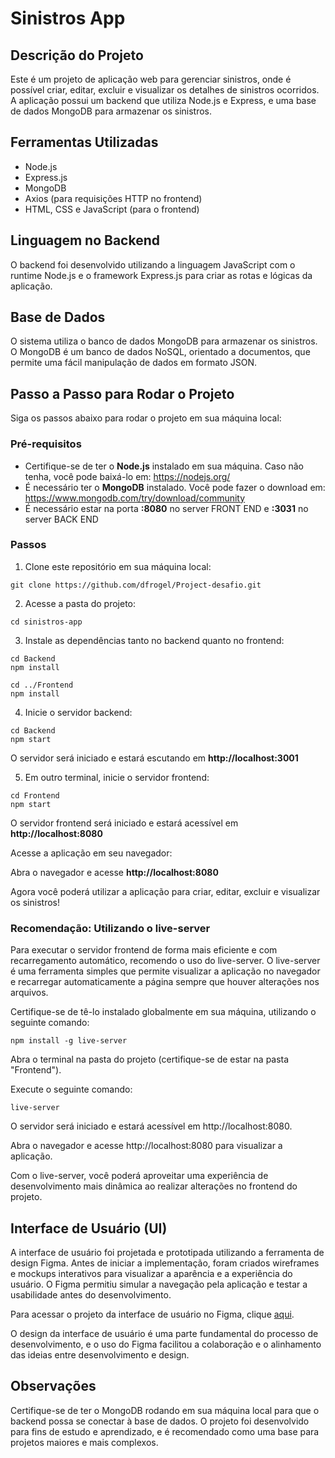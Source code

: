 # Sinistros App

## Descrição do Projeto
Este é um projeto de aplicação web para gerenciar sinistros, onde é possível criar, editar, excluir e visualizar os detalhes de sinistros ocorridos. A aplicação possui um backend que utiliza Node.js e Express, e uma base de dados MongoDB para armazenar os sinistros.

## Ferramentas Utilizadas
- Node.js
- Express.js
- MongoDB
- Axios (para requisições HTTP no frontend)
- HTML, CSS e JavaScript (para o frontend)

## Linguagem no Backend
O backend foi desenvolvido utilizando a linguagem JavaScript com o runtime Node.js e o framework Express.js para criar as rotas e lógicas da aplicação.

## Base de Dados
O sistema utiliza o banco de dados MongoDB para armazenar os sinistros. O MongoDB é um banco de dados NoSQL, orientado a documentos, que permite uma fácil manipulação de dados em formato JSON.

## Passo a Passo para Rodar o Projeto
Siga os passos abaixo para rodar o projeto em sua máquina local:

### Pré-requisitos
- Certifique-se de ter o **Node.js** instalado em sua máquina. Caso não tenha, você pode baixá-lo em: https://nodejs.org/
- É necessário ter o **MongoDB** instalado. Você pode fazer o download em: https://www.mongodb.com/try/download/community
- É necessário estar na porta **:8080** no server FRONT END e **:3031** no server BACK END

### Passos
1. Clone este repositório em sua máquina local:
```
git clone https://github.com/dfrogel/Project-desafio.git
```

2. Acesse a pasta do projeto:
```
cd sinistros-app
```

3. Instale as dependências tanto no backend quanto no frontend:
```
cd Backend
npm install

cd ../Frontend
npm install
```

4. Inicie o servidor backend:
```
cd Backend
npm start
```

O servidor será iniciado e estará escutando em **http://localhost:3001**

5. Em outro terminal, inicie o servidor frontend:
```
cd Frontend
npm start
```
O servidor frontend será iniciado e estará acessível em **http://localhost:8080**

Acesse a aplicação em seu navegador:

Abra o navegador e acesse **http://localhost:8080**

Agora você poderá utilizar a aplicação para criar, editar, excluir e visualizar os sinistros!

### Recomendação: Utilizando o live-server
Para executar o servidor frontend de forma mais eficiente e com recarregamento automático, recomendo o uso do live-server. O live-server é uma ferramenta simples que permite visualizar a aplicação no navegador e recarregar automaticamente a página sempre que houver alterações nos arquivos.

Certifique-se de tê-lo instalado globalmente em sua máquina, utilizando o seguinte comando:

```
npm install -g live-server
```

Abra o terminal na pasta do projeto (certifique-se de estar na pasta "Frontend").

Execute o seguinte comando:
```
live-server
```
O servidor será iniciado e estará acessível em http://localhost:8080.

Abra o navegador e acesse http://localhost:8080 para visualizar a aplicação.

Com o live-server, você poderá aproveitar uma experiência de desenvolvimento mais dinâmica ao realizar alterações no frontend do projeto.

## Interface de Usuário (UI)
A interface de usuário foi projetada e prototipada utilizando a ferramenta de design Figma. Antes de iniciar a implementação, foram criados wireframes e mockups interativos para visualizar a aparência e a experiência do usuário. O Figma permitiu simular a navegação pela aplicação e testar a usabilidade antes do desenvolvimento.

Para acessar o projeto da interface de usuário no Figma, clique [aqui](https://www.figma.com/file/jAgO1NQFYdHzVWxdxdl7t9/Untitled?type=design&node-id=5%3A200&mode=design&t=znx016G4J7azLu4r-1
).

O design da interface de usuário é uma parte fundamental do processo de desenvolvimento, e o uso do Figma facilitou a colaboração e o alinhamento das ideias entre desenvolvimento e design.

## Observações
Certifique-se de ter o MongoDB rodando em sua máquina local para que o backend possa se conectar à base de dados.
O projeto foi desenvolvido para fins de estudo e aprendizado, e é recomendado como uma base para projetos maiores e mais complexos.
